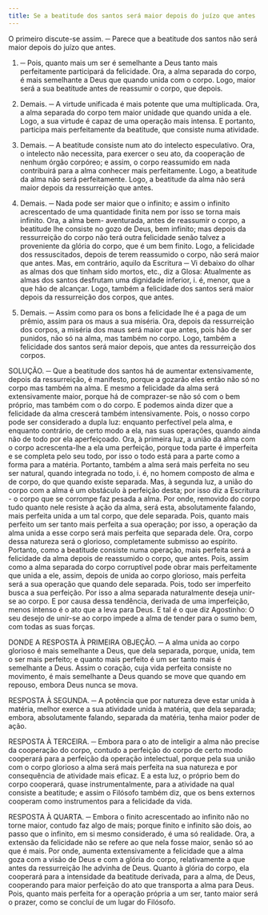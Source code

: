 ```yaml
---
title: Se a beatitude dos santos será maior depois do juízo que antes
---
```


O primeiro discute-se assim. ─ Parece que a beatitude dos santos não será maior depois do juízo que antes.  

1. ─ Pois, quanto mais um ser é semelhante a Deus tanto mais perfeitamente participará da felicidade. Ora, a alma separada do corpo, é mais semelhante a Deus que quando unida com o corpo. Logo, maior será a sua beatitude antes de reassumir o corpo, que depois.  

2. Demais. ─ A virtude unificada é mais potente que uma multiplicada. Ora, a alma separada do corpo tem maior unidade que quando unida a ele. Logo, a sua virtude é capaz de uma operação mais intensa. E portanto, participa mais perfeitamente da beatitude, que consiste numa atividade.  

3. Demais. ─ A beatitude consiste num ato do intelecto especulativo. Ora, o intelecto não necessita, para exercer o seu ato, da cooperação de nenhum órgão corpóreo; e assim, o corpo reassumido em nada contribuirá para a alma conhecer mais perfeitamente. Logo, a beatitude da alma não será perfeitamente. Logo, a beatitude da alma não será maior depois da ressurreição que antes.  

4. Demais. ─ Nada pode ser maior que o infinito; e assim o infinito acrescentado de uma quantidade finita nem por isso se torna mais infinito. Ora, a alma bem- aventurada, antes de reassumir o corpo, a beatitude lhe consiste no gozo de Deus, bem infinito; mas depois da ressurreição do corpo não terá outra felicidade senão talvez a proveniente da glória do corpo, que é um bem finito. Logo, a felicidade dos ressuscitados, depois de terem reassumido o corpo, não será maior que antes.  Mas, em contrário, aquilo da Escritura ─ Vi debaixo do olhar as almas dos que tinham sido mortos, etc., diz a Glosa: Atualmente as almas dos santos desfrutam uma dignidade inferior, i. é, menor, que a que hão de alcançar. Logo, também a felicidade dos santos será maior depois da ressurreição dos corpos, que antes.  

2. Demais. ─ Assim como para os bons a felicidade lhe é a paga de um prêmio, assim para os maus a sua miséria. Ora, depois da ressurreição dos corpos, a miséria dos maus será maior que antes, pois hão de ser punidos, não só na alma, mas também no corpo. Logo, também a felicidade dos santos será maior depois, que antes da ressurreição dos corpos.  

SOLUÇÃO. ─ Que a beatitude dos santos há de aumentar extensivamente, depois da ressurreição, é manifesto, porque a gozarão eles então não só no corpo mas também na alma. E mesmo a felicidade da alma será extensivamente maior, porque há de comprazer-se não só com o bem próprio, mas também com o do corpo. E podemos ainda dizer que a felicidade da alma crescerá também intensivamente. Pois, o nosso corpo pode ser considerado a dupla luz: enquanto perfectível pela alma, e enquanto contrário, de certo modo a ela, nas suas operações, quando ainda não de todo por ela aperfeiçoado. Ora, à primeira luz, a união da alma com o corpo acrescenta-lhe a ela uma perfeição, porque toda parte é imperfeita e se completa pelo seu todo, por isso o todo está para a parte como a forma para a matéria. Portanto, também a alma será mais perfeita no seu ser natural, quando integrada no todo, i. é, no homem composto de alma e de corpo, do que quando existe separada. Mas, à segunda luz, a união do corpo com a alma é um obstáculo à perfeição desta; por isso diz a Escritura - o corpo que se corrompe faz pesada a alma. Por onde, removido do corpo tudo quanto nele resiste à ação da alma, será esta, absolutamente falando, mais perfeita unida a um tal corpo, que dele separada. Pois, quanto mais perfeito um ser tanto mais perfeita a sua operação; por isso, a operação da alma unida a esse corpo será mais perfeita que separada dele. Ora, corpo dessa natureza será o glorioso, completamente submisso ao espírito. Portanto, como a beatitude consiste numa operação, mais perfeita será a felicidade da alma depois de reassumido o corpo, que antes. Pois, assim como a alma separada do corpo corruptível pode obrar mais perfeitamente que unida a ele, assim, depois de unida ao corpo glorioso, mais perfeita será a sua operação que quando dele separada. Pois, todo ser imperfeito busca a sua perfeição. Por isso a alma separada naturalmente deseja unir-se ao corpo. E por causa dessa tendência, derivada de uma imperfeição, menos intenso é o ato que a leva para Deus. E tal é o que diz Agostinho: O seu desejo de unir-se ao corpo impede a alma de tender para o sumo bem, com todas as suas forças.  

DONDE A RESPOSTA À PRIMEIRA OBJEÇÃO. ─ A alma unida ao corpo glorioso é mais semelhante a Deus, que dela separada, porque, unida, tem o ser mais perfeito; e quanto mais perfeito é um ser tanto mais é semelhante a Deus. Assim o coração, cuja vida perfeita consiste no movimento, é mais semelhante a Deus quando se move que quando em repouso, embora Deus nunca se mova.  

RESPOSTA À SEGUNDA. ─ A potência que por natureza deve estar unida à matéria, melhor exerce a sua atividade unida à matéria, que dela separada; embora, absolutamente falando, separada da matéria, tenha maior poder de ação.  

RESPOSTA À TERCEIRA. ─ Embora para o ato de inteligir a alma não precise da cooperação do corpo, contudo a perfeição do corpo de certo modo cooperará para a perfeição da operação intelectual, porque pela sua união com o corpo glorioso a alma será mais perfeita na sua natureza e por consequência de atividade mais eficaz. E a esta luz, o próprio bem do corpo cooperará, quase instrumentalmente, para a atividade na qual consiste a beatitude; e assim o Filósofo também diz, que os bens externos cooperam como instrumentos para a felicidade da vida.  

RESPOSTA À QUARTA. ─ Embora o finito acrescentado ao infinito não no torne maior, contudo faz algo de mais; porque finito e infinito são dois, ao passo que o infinito, em si mesmo considerado, é uma só realidade. Ora, a extensão da felicidade não se refere ao que nela fosse maior, senão só ao que é mais. Por onde, aumenta extensivamente a felicidade que a alma goza com a visão de Deus e com a glória do corpo, relativamente a que antes da ressurreição lhe advinha de Deus. Quanto à glória do corpo, ela cooperará para a intensidade da beatitude derivada, para a alma, de Deus, cooperando para maior perfeição do ato que transporta a alma para Deus. Pois, quanto mais perfeita for a operação própria a um ser, tanto maior será o prazer, como se concluí de um lugar do Filósofo.